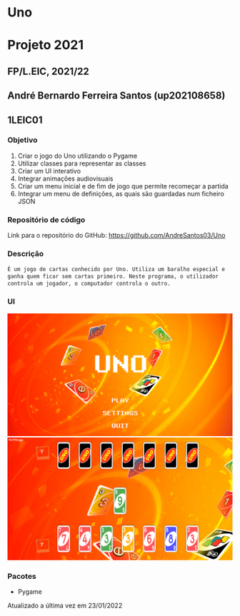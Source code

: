 # Uno
# Projeto 2021
## FP/L.EIC, 2021/22
## André Bernardo Ferreira Santos (up202108658)
## 1LEIC01

### Objetivo

1. Criar o jogo do Uno utilizando o Pygame
2. Utilizar classes para representar as classes
3. Criar um UI interativo
4. Integrar animações audiovisuais
5. Criar um menu inicial e de fim de jogo que permite recomeçar a partida
6. Integrar um  menu de definições, as quais são guardadas num ficheiro JSON

### Repositório de código

Link para o repositório do GitHub: https://github.com/AndreSantos03/Uno



### Descrição

    É um jogo de cartas conhecido por Uno. Utiliza um baralho especial e ganha quem ficar sem cartas primeiro. Neste programa, o utilizador controla um jogador, o computador controla o outro.
### UI

![UI](UI1.png)
![UI](UI2.png)

### Pacotes

- Pygame


Atualizado a última vez em 23/01/2022
